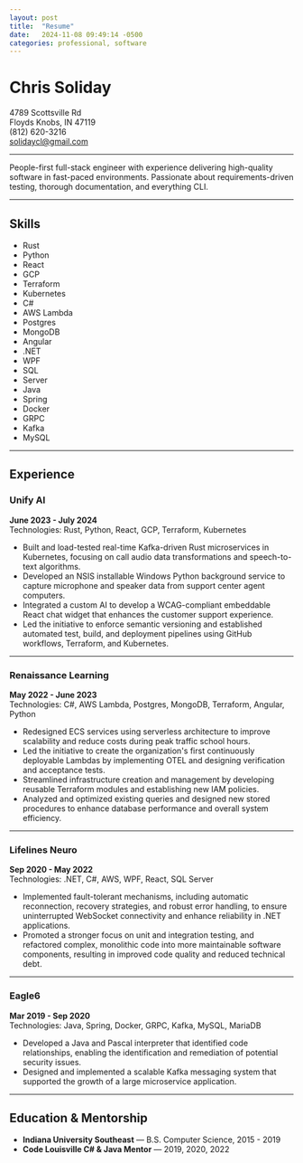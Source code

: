 ```yaml
---
layout: post
title:  "Resume"
date:   2024-11-08 09:49:14 -0500
categories: professional, software
---
```


# Chris Soliday  
4789 Scottsville Rd  
Floyds Knobs, IN 47119  
(812) 620-3216  
solidaycl@gmail.com  

---

People-first full-stack engineer with experience delivering high-quality software in fast-paced environments. Passionate about requirements-driven testing, thorough documentation, and everything CLI.

---

## Skills  

* Rust
* Python
* React
* GCP
* Terraform 
* Kubernetes
* C#
* AWS Lambda
* Postgres
* MongoDB
* Angular  
* .NET
* WPF 
* SQL
* Server  
* Java
* Spring 
* Docker 
* GRPC 
* Kafka 
* MySQL  

---

## Experience  

### Unify AI  
**June 2023 - July 2024**  
Technologies: Rust, Python, React, GCP, Terraform, Kubernetes  

- Built and load-tested real-time Kafka-driven Rust microservices in Kubernetes, focusing on call audio data transformations and speech-to-text algorithms.
- Developed an NSIS installable Windows Python background service to capture microphone and speaker data from support center agent computers.
- Integrated a custom AI to develop a WCAG-compliant embeddable React chat widget that enhances the customer support experience.
- Led the initiative to enforce semantic versioning and established automated test, build, and deployment pipelines using GitHub workflows, Terraform, and Kubernetes.

---

### Renaissance Learning  
**May 2022 - June 2023**  
Technologies: C#, AWS Lambda, Postgres, MongoDB, Terraform, Angular, Python  

- Redesigned ECS services using serverless architecture to improve scalability and reduce costs during peak traffic school hours.
- Led the initiative to create the organization's first continuously deployable Lambdas by implementing OTEL and designing verification and acceptance tests.
- Streamlined infrastructure creation and management by developing reusable Terraform modules and establishing new IAM policies.
- Analyzed and optimized existing queries and designed new stored procedures to enhance database performance and overall system efficiency.

---

### Lifelines Neuro  
**Sep 2020 - May 2022**  
Technologies: .NET, C#, AWS, WPF, React, SQL Server  

- Implemented fault-tolerant mechanisms, including automatic reconnection, recovery strategies, and robust error handling, to ensure uninterrupted WebSocket connectivity and enhance reliability in .NET applications.
- Promoted a stronger focus on unit and integration testing, and refactored complex, monolithic code into more maintainable software components, resulting in improved code quality and reduced technical debt.

---

### Eagle6  
**Mar 2019 - Sep 2020**  
Technologies: Java, Spring, Docker, GRPC, Kafka, MySQL, MariaDB  

- Developed a Java and Pascal interpreter that identified code relationships, enabling the identification and remediation of potential security issues.
- Designed and implemented a scalable Kafka messaging system that supported the growth of a large microservice application.

---

## Education & Mentorship  

- **Indiana University Southeast** — B.S. Computer Science, 2015 - 2019  
- **Code Louisville C# & Java Mentor** — 2019, 2020, 2022
